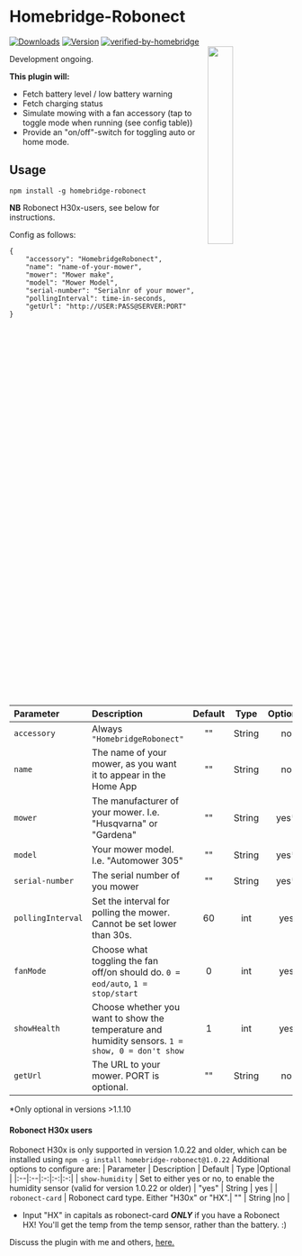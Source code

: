 # Homebridge-Robonect
[![Downloads](https://img.shields.io/npm/dt/homebridge-robonect.svg?color=critical)](https://www.npmjs.com/package/homebridge-robonect)
[![Version](https://img.shields.io/npm/v/homebridge-robonect)](https://www.npmjs.com/package/homebridge-robonect)
[![verified-by-homebridge](https://badgen.net/badge/homebridge/verified/purple)](https://github.com/homebridge/homebridge/wiki/Verified-Plugins)<br>
<img src="https://i.postimg.cc/QxQwrNV3/IMG-1446.png" width="30%" align="right">

Development ongoing.

**This plugin will:**
* Fetch battery level / low battery warning
* Fetch charging status
* Simulate mowing with a fan accessory (tap to toggle mode when running (see config table))
* Provide an "on/off"-switch for toggling auto or home mode.  

## Usage

`npm install -g homebridge-robonect`   

**NB** Robonect H30x-users, see below for instructions.

Config as follows:  

	{  
		"accessory": "HomebridgeRobonect",  
		"name": "name-of-your-mower",  
		"mower": "Mower make",  
		"model": "Mower Model",
		"serial-number": "Serialnr of your mower",
		"pollingInterval": time-in-seconds,  
		"getUrl": "http://USER:PASS@SERVER:PORT"  
	}  


| Parameter | Description | Default | Type |Optional |
|:--|:--|:-:|:-:|:-:|
| `accessory`    | Always `"HomebridgeRobonect"` |     ""    |  String  | no    |
| `name`          | The name of your mower, as you want it to appear in the Home App  | ""  |  String  |no |
| `mower`          | The manufacturer of your mower. I.e. "Husqvarna" or "Gardena"   |  "" |  String |yes* |
| `model`         |  Your mower model. I.e. "Automower 305"        |  "" |  String  |yes* |
| `serial-number` | The serial number of you mower|  ""  |  String  |yes* |
|`pollingInterval`| Set the interval for polling the mower. Cannot be set lower than 30s. | 60 | int | yes |
|`fanMode`| Choose what toggling the fan off/on should do. `0 = eod/auto`, `1 = stop/start` | 0 | int | yes |
|`showHealth`| Choose whether you want to show the temperature and humidity sensors. `1 = show, 0 = don't show` | 1 | int | yes |
| `getUrl`        | The URL to your mower. PORT is optional. | "" | String | no |

 *Only optional in versions >1.1.10

#### Robonect H30x users

Robonect H30x is only supported in version 1.0.22 and older, which can be installed using `npm -g install homebridge-robonect@1.0.22`
Additional options to configure are:
| Parameter | Description | Default | Type |Optional |
|:--|:--|:-:|:-:|:-:|
| `show-humidity` | Set to either yes or no, to enable the humidity sensor (valid for version 1.0.22 or older) | "yes" |  String  | yes |
| `robonect-card` | Robonect card type. Either "H30x" or "HX".|    ""     |  String  |no |

 * Input "HX" in capitals as robonect-card _**ONLY**_ if you have a Robonect HX! You'll get the temp from the temp sensor, rather than the battery. :)

Discuss the plugin with me and others, [here.](https://forum.robonect.de/viewforum.php?f=55)
